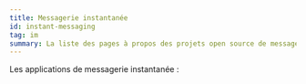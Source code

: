 ```yaml
---
title: Messagerie instantanée
id: instant-messaging
tag: im
summary: La liste des pages à propos des projets open source de messagerie instantanée.
---
```


Les applications de messagerie instantanée :